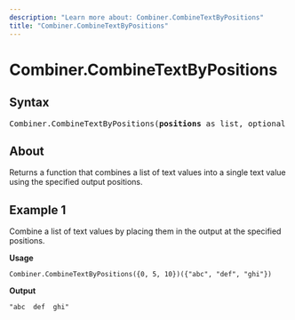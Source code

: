 ```yaml
---
description: "Learn more about: Combiner.CombineTextByPositions"
title: "Combiner.CombineTextByPositions"
---
```

# Combiner.CombineTextByPositions

## Syntax

<pre>
Combiner.CombineTextByPositions(<b>positions</b> as list, optional <b>template</b> as nullable text) as function
</pre>

## About

Returns a function that combines a list of text values into a single text value using the specified output positions.

## Example 1

Combine a list of text values by placing them in the output at the specified positions.

**Usage**

```powerquery-m
Combiner.CombineTextByPositions({0, 5, 10})({"abc", "def", "ghi"})
```

**Output**

`"abc  def  ghi"`
